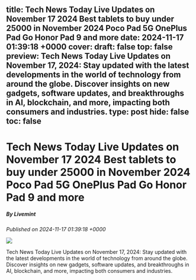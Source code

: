 title: Tech News Today Live Updates on November 17 2024 Best tablets to buy under 25000 in November 2024 Poco Pad 5G OnePlus Pad Go Honor Pad 9 and more
date: 2024-11-17 01:39:18 +0000
cover: 
draft: false
top: false
preview: Tech News Today Live Updates on November 17, 2024: Stay updated with the latest developments in the world of technology from around the globe. Discover insights on new gadgets, software updates, and breakthroughs in AI, blockchain, and more, impacting both consumers and industries.
type: post
hide: false
toc: false
---

# Tech News Today Live Updates on November 17 2024 Best tablets to buy under 25000 in November 2024 Poco Pad 5G OnePlus Pad Go Honor Pad 9 and more
##### By Livemint
_Published on 2024-11-17 01:39:18 +0000_

![](https://www.livemint.com/lm-img/img/2024/11/17/600x338/IMG_20240902_095801_1725251392320_1731807334863.jpg)

Tech News Today Live Updates on November 17, 2024: Stay updated with the latest developments in the world of technology from around the globe. Discover insights on new gadgets, software updates, and breakthroughs in AI, blockchain, and more, impacting both consumers and industries.
